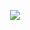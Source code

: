 <p align="center">
  <a href="https://https://www.facebook.com/fb.huunhan">
    <img src="https://i.ibb.co/WDh64G5/117599849-772343076871159-348895583812153328-n.png" />
  </a>
</p>

<!--
**git-huunhan/git-huunhan** is a ✨ _special_ ✨ repository because its `README.md` (this file) appears on your GitHub profile.

Here are some ideas to get you started:

- 🔭 I’m currently working on ...
- 🌱 I’m currently learning ...
- 👯 I’m looking to collaborate on ...
- 🤔 I’m looking for help with ...
- 💬 Ask me about ...
- 📫 How to reach me: ...
- 😄 Pronouns: ...
- ⚡ Fun fact: ...
- 😑 Chan wa
-->
